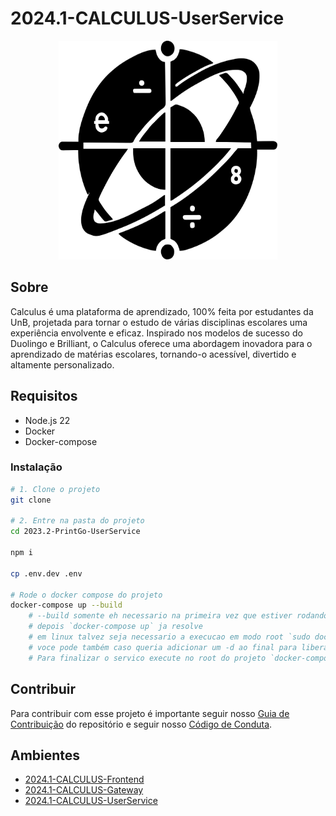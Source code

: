 # 2024.1-CALCULUS-UserService

<div align="center">
     <img src="assets/calculus-logo.svg" height="350px" width="350px">
</div>


## Sobre

Calculus é uma plataforma de aprendizado, 100% feita por estudantes da UnB, projetada para tornar o estudo de várias disciplinas escolares uma experiência envolvente e eficaz. Inspirado nos modelos de sucesso do Duolingo e Brilliant, o Calculus oferece uma abordagem inovadora para o aprendizado de matérias escolares, tornando-o acessível, divertido e altamente personalizado.



## Requisitos

- Node.js 22
- Docker
- Docker-compose



### Instalação

```bash
# 1. Clone o projeto
git clone 

# 2. Entre na pasta do projeto
cd 2023.2-PrintGo-UserService

npm i

cp .env.dev .env

# Rode o docker compose do projeto
docker-compose up --build
    # --build somente eh necessario na primeira vez que estiver rodando
    # depois `docker-compose up` ja resolve
    # em linux talvez seja necessario a execucao em modo root `sudo docker-compose up`
    # voce pode também caso queria adicionar um -d ao final para liberar o o terminal `docker-compose up -d`
    # Para finalizar o servico execute no root do projeto `docker-compose down`

```

## Contribuir

Para contribuir com esse projeto é importante seguir nosso [Guia de Contribuição](https://fga-eps-mds.github.io/2024.1-CALCULUS-DOC/guias/guia-contribuicao/) do repositório e seguir nosso [Código de Conduta](https://fga-eps-mds.github.io/2024.1-CALCULUS-DOC/guias/codigo-conduta/).

## Ambientes

- [2024.1-CALCULUS-Frontend](https://github.com/fga-eps-mds/2024.1-CALCULUS-Frontend)
- [2024.1-CALCULUS-Gateway](https://github.com/fga-eps-mds/2024.1-CALCULUS-Gateway)
- [2024.1-CALCULUS-UserService](https://github.com/fga-eps-mds/2024.1-CALCULUS-UserService)
